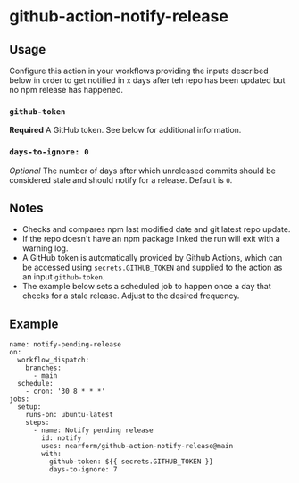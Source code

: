 # github-action-notify-release

## Usage
Configure this action in your workflows providing the inputs described below in order to get notified in `x` days after teh repo has been updated but no npm release has happened.

### `github-token`
**Required** A GitHub token. See below for additional information.

### `days-to-ignore: 0`
_Optional_ The number of days after which unreleased commits should be considered stale and should notify for a release. Default is `0`.

## Notes
- Checks and compares npm last modified date and git latest repo update.
- If the repo doesn't have an npm package linked the run will exit with a warning log.
- A GitHub token is automatically provided by Github Actions, which can be accessed using `secrets.GITHUB_TOKEN` and supplied to the action as an input `github-token`.
- The example below sets a scheduled job to happen once a day that checks for a stale release. Adjust to the desired frequency.

## Example
```
name: notify-pending-release
on:
  workflow_dispatch:
    branches:
      - main
  schedule:
    - cron: '30 8 * * *'
jobs:
  setup:
    runs-on: ubuntu-latest
    steps:
      - name: Notify pending release
        id: notify
        uses: nearform/github-action-notify-release@main
        with:
          github-token: ${{ secrets.GITHUB_TOKEN }}
          days-to-ignore: 7
```

